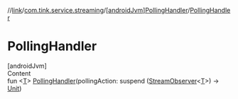 //[link](../../index.md)/[com.tink.service.streaming](../index.md)/[[androidJvm]PollingHandler](index.md)/[PollingHandler](-polling-handler.md)



# PollingHandler  
[androidJvm]  
Content  
fun <[T](index.md)> [PollingHandler](-polling-handler.md)(pollingAction: suspend ([StreamObserver](../../com.tink.service.streaming.publisher/[android-jvm]-stream-observer/index.md)<[T](index.md)>) -> [Unit](https://kotlinlang.org/api/latest/jvm/stdlib/kotlin/-unit/index.html))  



